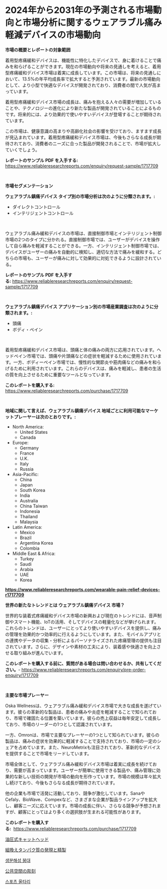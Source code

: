 <p><h1>2024年から2031年の予測される市場動向と市場分析に関するウェアラブル痛み軽減デバイスの市場動向</h1></p><p><strong>市場の概要とレポートの対象範囲</strong></p>
<p><p>着用型疼痛緩和デバイスは、機能性に特化したデバイスで、身に着けることで痛みを和らげることができます。現在の市場動向や将来の見通しを考えると、着用型疼痛緩和デバイス市場は着実に成長しています。この市場は、将来の見通しにおいて、13.5%の年平均成長率で拡大すると予測されています。最新の市場動向として、より小型で快適なデバイスが開発されており、消費者の間で人気が高まっています。</p><p>着用型疼痛緩和デバイス市場の成長は、痛みを抱える人々の需要が増加していることや、テクノロジーの進化により新たな製品が開発されていることによるものです。将来的には、より効果的で使いやすいデバイスが登場することが期待されています。</p><p>この市場は、健康意識の高まりや高齢化社会の影響を受けており、ますます成長が見込まれています。着用型疼痛緩和デバイス市場は、今後もさらなる成長が期待されており、消費者のニーズに合った製品が開発されることで、市場が拡大していくでしょう。</p></p>
<p><strong>レポートのサンプル PDF を入手する:</strong> <a href="https://www.reliableresearchreports.com/enquiry/request-sample/1717709">https://www.reliableresearchreports.com/enquiry/request-sample/1717709</a></p>
<p>&nbsp;</p>
<p><strong>市場セグメンテーション</strong></p>
<p><strong>ウェアラブル鎮痛デバイス タイプ別の市場分析は次のように分類されます。:</strong></p>
<p><ul><li>ダイレクトコントロール</li><li>インテリジェントコントロール</li></ul></p>
<p>&nbsp;</p>
<p><p>ウェアラブル痛み緩和デバイスの市場は、直接制御市場とインテリジェント制御市場の2つのタイプに分かれる。直接制御市場では、ユーザーがデバイスを操作して自ら痛みを軽減することができる。一方、インテリジェント制御市場では、デバイスがユーザーの痛みを自動的に検知し、適切な方法で痛みを緩和する。どちらの市場も、ユーザーが痛みに対して効果的に対処できるように設計されている。</p></p>
<p><strong>レポートのサンプル PDF を入手する:</strong>&nbsp;<a href="https://www.reliableresearchreports.com/enquiry/request-sample/1717709">https://www.reliableresearchreports.com/enquiry/request-sample/1717709</a></p>
<p>&nbsp;</p>
<p><strong> ウェアラブル鎮痛デバイス アプリケーション別の市場産業調査は次のように分類されます。:</strong></p>
<p><ul><li>頭痛</li><li>ボディ・ペイン</li></ul></p>
<p>&nbsp;</p>
<p><p>着用型疼痛緩和デバイス市場は、頭痛と体の痛みの両方に応用されています。ヘッドペイン市場では、頭痛や片頭痛などの症状を軽減するために使用されています。一方、ボディーペイン市場では、慢性的な関節炎や筋肉痛などの痛みを和らげるために利用されています。これらのデバイスは、痛みを軽減し、患者の生活の質を向上させるために重要なツールとなっています。</p></p>
<p><strong>このレポートを購入する:</strong>&nbsp; <a href="https://www.reliableresearchreports.com/purchase/1717709">https://www.reliableresearchreports.com/purchase/1717709</a></p>
<p>&nbsp;</p>
<p><strong>地域に関して言えば、ウェアラブル鎮痛デバイス 地域ごとに利用可能なマーケットプレーヤーは次のとおりです。:</strong></p>
<p><ul>
    <li>
        North America:
        <ul>
            <li>United States</li>
            <li>Canada</li>
        </ul>
    </li>
    <li>
        Europe:
        <ul>
            <li>Germany</li>
            <li>France</li>
            <li>U.K.</li>
            <li>Italy</li>
            <li>Russia</li>
        </ul>
    </li>
    <li>
        Asia-Pacific:
        <ul>
            <li>China</li>
            <li>Japan</li>
            <li>South Korea</li>
            <li>India</li>
            <li>Australia</li>
            <li>China Taiwan</li>
            <li>Indonesia</li>
            <li>Thailand</li>
            <li>Malaysia</li>
        </ul>
    </li>
    <li>
        Latin America:
        <ul>
            <li>Mexico</li>
            <li>Brazil</li>
            <li>Argentina Korea</li>
            <li>Colombia</li>
        </ul>
    </li>
    <li>
        Middle East & Africa:
        <ul>
            <li>Turkey</li>
            <li>Saudi</li>
            <li>Arabia</li>
            <li>UAE</li>
            <li>Korea</li>
        </ul>
    </li>
    </ul></p>
<p><strong><a href="https://www.reliableresearchreports.com/wearable-pain-relief-devices-r1717709">https://www.reliableresearchreports.com/wearable-pain-relief-devices-r1717709</a></strong>&nbsp;</p>
<p><strong>世界の新たなトレンドとは ウェアラブル鎮痛デバイス 市場？</strong></p>
<p><p>世界的な装着式疼痛緩和デバイス市場の新興および現在のトレンドには、音声制御やスマート機能、IoTの活用、そしてデバイスの軽量化などが挙げられます。これらのトレンドは、ユーザーにとってより使いやすいデバイスを提供し、痛みの管理を効果的かつ効率的に行えるようにしています。また、モバイルアプリとの連携やデータの収集・分析によるパーソナライズされた疼痛管理の提供も注目されています。さらに、デザインや素材の工夫により、装着感や快適さを向上させる取り組みが進んでいます。</p></p>
<p><strong>このレポートを購入する前に、質問がある場合は問い合わせるか、共有してください。</strong>- <a href="https://www.reliableresearchreports.com/enquiry/pre-order-enquiry/1717709">https://www.reliableresearchreports.com/enquiry/pre-order-enquiry/1717709</a></p>
<p>&nbsp;</p>
<p><strong>主要な市場プレーヤー</strong></p>
<p><p>Oska Wellnessは、ウェアラブル痛み緩和デバイス市場で大きな成長を遂げています。彼らの革新的な製品は、患者の痛みや炎症を軽減することで知られており、市場で確固たる位置を築いています。彼らの売上収益は毎年安定して成長しており、市場のリーダーの1つとして認識されています。</p><p>一方、Omronは、市場で主要なプレーヤーの1つとして知られています。彼らの製品は、痛みの症状を効果的に軽減することで支持されており、市場の一定のシェアを占めています。また、NeuroMetrixも注目されており、革新的なデバイスを提供することで市場をリードしています。</p><p>市場全体として、ウェアラブル痛み緩和デバイス市場は着実に成長を続けており、需要が高まっています。ユーザーが簡単に使用できる製品や、痛み管理に効果的な新しい技術の開発が市場の動向を形作っています。市場の規模は年々拡大し続けており、今後もさらなる成長が期待されています。</p><p>他の企業も市場で活発に活動しており、競争が激化しています。SanaやCefaly、BioWave、Compexなど、さまざまな企業が製品ラインアップを拡大し、顧客ニーズに応えています。市場の成長に伴い、さらなる競争が予想されますが、顧客にとってはより多くの選択肢が生まれる可能性があります。</p></p>
<p><strong>このレポートを購入する:</strong>&nbsp;&nbsp;<a href="https://www.reliableresearchreports.com/purchase/1717709">https://www.reliableresearchreports.com/purchase/1717709</a></p>
<p><p><a href="https://medium.com/@rockcod61/%E6%AC%A1%E3%81%AE%E6%96%87%E7%AB%A0%E3%82%92%E6%97%A5%E6%9C%AC%E8%AA%9E%E3%81%AB%E7%BF%BB%E8%A8%B3%E3%81%99%E3%82%8B%E3%81%A8-%E6%B0%B4%E5%9C%A7%E5%BC%8F%E3%82%AD%E3%83%A3%E3%83%83%E3%83%88%E3%83%98%E3%83%83%E3%83%89%E5%B8%82%E5%A0%B4%E3%83%A1%E3%83%88%E3%83%AA%E3%82%AF%E3%82%B9%E3%81%AE%E3%83%87%E3%82%B3%E3%83%BC%E3%83%89-%E5%B8%82%E5%A0%B4%E3%82%B7%E3%82%A7%E3%82%A2-%E3%83%88%E3%83%AC%E3%83%B3%E3%83%89-%E6%88%90%E9%95%B7%E3%83%91%E3%82%BF%E3%83%BC%E3%83%B3-%E3%81%AB%E3%81%AA%E3%82%8A%E3%81%BE%E3%81%99-132b26997976">油圧式キャットヘッド</a></p><p><a href="https://github.com/marbadji/Market-Research-Report-List-1/blob/main/760907325159.md">組換えタンパク質の発現と精製</a></p><p><a href="https://medium.com/@witoldadamczyk1904/%EC%83%9D%EB%B6%84%ED%95%B4%EC%84%B1-%EB%B0%B4%EB%93%9C-%EC%9D%B4%EB%AF%B8-%EC%8B%9C%EC%9E%A5-%EB%B6%84%EC%84%9D-%EA%B8%80%EB%A1%9C%EB%B2%8C-%EC%82%B0%EC%97%85-%EC%A0%84%EB%A7%9D-%EB%B0%8F-%EC%98%88%EC%B8%A1-2024%EB%85%84%EB%B6%80%ED%84%B0-2031%EB%85%84%EA%B9%8C%EC%A7%80-e1ff336f76b8">생분해성 붕대</a></p><p><a href="https://github.com/KaydenJohns1964/Market-Research-Report-List-1/blob/main/591921025160.md">公共空間の彫刻</a></p><p><a href="https://medium.com/@karenburke2009/%EC%8A%A4%ED%8F%AC%EC%B8%A0-%EC%9A%B8%ED%83%80%EB%A6%AC-%EC%8B%9C%EC%9E%A5-%EC%A1%B0%EC%82%AC-%EB%B3%B4%EA%B3%A0%EC%84%9C-%EA%B7%B8-%EC%97%AD%EC%82%AC-%EB%B0%8F-2024%EB%85%84%EB%B6%80%ED%84%B0-2031%EB%85%84%EA%B9%8C%EC%A7%80%EC%9D%98-%EC%98%88%EC%B8%A1-287c50299bbe">스포츠 울타리</a></p></p>